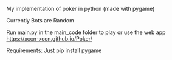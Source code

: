 My implementation of poker in python (made with pygame)

Currently Bots are Random 

Run main.py in the main_code folder to play or use the web app
https://xccn-xccn.github.io/Poker/

Requirements:
    Just pip install pygame


